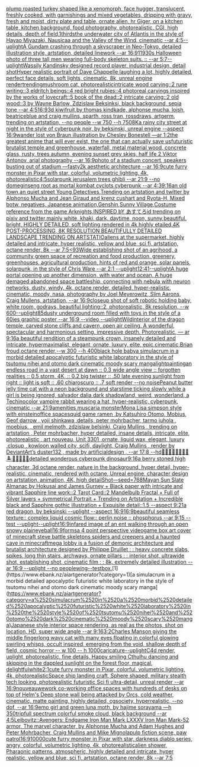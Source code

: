 [plump roasted turkey shaped like a xenomorph, face hugger, translucent, freshly cooked, with garnishings and mixed vegetables, dripping with gravy, fresh and moist, dirty plate and table, ornate alien, hr Giger, on a kitchen table, kitchen background, food photography,  photorealistic, CGI, high details, depth of field,](https://www.ebank.nz/aiartgenerator?category=plump%2520roasted%2520turkey%2520shaped%2520like%2520a%2520xenomorph%2C%2520face%2520hugger%2C%2520translucent%2C%2520freshly%2520cooked%2C%2520with%2520garnishings%2520and%2520mixed%2520vegetables%2C%2520dripping%2520with%2520gravy%2C%2520fresh%2520and%2520moist%2C%2520dirty%2520plate%2520and%2520table%2C%2520ornate%2520alien%2C%2520hr%2520Giger%2C%2520on%2520a%2520kitchen%2520table%2C%2520kitchen%2520background%2C%2520food%2520photography%2C%2520%2520photorealistic%2C%2520CGI%2C%2520high%2520details%2C%2520depth%2520of%2520field%2C)[1](https://www.ebank.nz/aiartgenerator?category=1)[thirds](https://www.ebank.nz/aiartgenerator?category=thirds)[the underwater city of Atlantis in the style of Hayao Miyazaki, Nausicaa and the Valley of the Wind, cinematic --ar 4:5](https://www.ebank.nz/aiartgenerator?category=the%2520underwater%2520city%2520of%2520Atlantis%2520in%2520the%2520style%2520of%2520Hayao%2520Miyazaki%2C%2520Nausicaa%2520and%2520the%2520Valley%2520of%2520the%2520Wind%2C%2520cinematic%2520--ar%25204%3A5)[--uplight](https://www.ebank.nz/aiartgenerator?category=--uplight)[A Gundam crashing through a skyscraper in Neo-Tokyo, detailed illustration style, artstation, detailed linework --ar 16:9](https://www.ebank.nz/aiartgenerator?category=A%2520Gundam%2520crashing%2520through%2520a%2520skyscraper%2520in%2520Neo-Tokyo%2C%2520detailed%2520illustration%2520style%2C%2520artstation%2C%2520detailed%2520linework%2520--ar%252016%3A9)[1](https://www.ebank.nz/aiartgenerator?category=1)[1930s Halloween photo of three tall men wearing full-body skeleton suits. :: --ar 5:7](https://www.ebank.nz/aiartgenerator?category=1930s%2520Halloween%2520photo%2520of%2520three%2520tall%2520men%2520wearing%2520full-body%2520skeleton%2520suits.%2520%3A%3A%2520--ar%25205%3A7)[--uplight](https://www.ebank.nz/aiartgenerator?category=--uplight)[Wassily Kandinsky designed record player, industrial design, detail shot](https://www.ebank.nz/aiartgenerator?category=Wassily%2520Kandinsky%2520designed%2520record%2520player%2C%2520industrial%2520design%2C%2520detail%2520shot)[Hyper realistic portrait of Dave Chappelle laughing a lot, highly detailed, perfect face details, soft lights, cinematic, 8k, unreal engine render](https://www.ebank.nz/aiartgenerator?category=Hyper%2520realistic%2520portrait%2520of%2520Dave%2520Chappelle%2520laughing%2520a%2520lot%2C%2520highly%2520detailed%2C%2520perfect%2520face%2520details%2C%2520soft%2520lights%2C%2520cinematic%2C%25208k%2C%2520unreal%2520engine%2520render)[trending](https://www.ebank.nz/aiartgenerator?category=trending)[mushroom cat, photorealistic](https://www.ebank.nz/aiartgenerator?category=mushroom%2520cat%2C%2520photorealistic)[intricate wood carving::2 rune writing::3 eldritch beings::4 red bright rubies::4 photoreal carvings inspired by the works of lovecraft::5 book of the dead::2 intricate carving::2 old wood::3 by Wayne Barlow, Zdzislaw Beksinksi, black background, sepia tone --ar 4:5](https://www.ebank.nz/aiartgenerator?category=intricate%2520wood%2520carving%3A%3A2%2520rune%2520writing%3A%3A3%2520eldritch%2520beings%3A%3A4%2520red%2520bright%2520rubies%3A%3A4%2520photoreal%2520carvings%2520inspired%2520by%2520the%2520works%2520of%2520lovecraft%3A%3A5%2520book%2520of%2520the%2520dead%3A%3A2%2520intricate%2520carving%3A%3A2%2520old%2520wood%3A%3A3%2520by%2520Wayne%2520Barlow%2C%2520Zdzislaw%2520Beksinksi%2C%2520black%2520background%2C%2520sepia%2520tone%2520--ar%25204%3A5)[16:9](https://www.ebank.nz/aiartgenerator?category=16%3A9)[3d kiwifruit,by thomas kindkade, alphonse mucha, loish, beatriceblue and craig mullins, sparth, ross tran, rossdraws, artgerm, trending on artstation, --no people --w 750 --h 750](https://www.ebank.nz/aiartgenerator?category=3d%2520kiwifruit%2Cby%2520thomas%2520kindkade%2C%2520alphonse%2520mucha%2C%2520loish%2C%2520beatriceblue%2520and%2520craig%2520mullins%2C%2520sparth%2C%2520ross%2520tran%2C%2520rossdraws%2C%2520artgerm%2C%2520trending%2520on%2520artstation%2C%2520--no%2520people%2520--w%2520750%2520--h%2520750)[8K](https://www.ebank.nz/aiartgenerator?category=8K)[a rainy city street at night in the style of cyberpunk noir, by beksinski, unreal engine --aspect 16:9](https://www.ebank.nz/aiartgenerator?category=a%2520rainy%2520city%2520street%2520at%2520night%2520in%2520the%2520style%2520of%2520cyberpunk%2520noir%2C%2520by%2520beksinski%2C%2520unreal%2520engine%2520--aspect%252016%3A9)[wander lost von Braun illustration by Chesley Bonestell —ar 1:2](https://www.ebank.nz/aiartgenerator?category=wander%2520lost%2520von%2520Braun%2520illustration%2520by%2520Chesley%2520Bonestell%2520%E2%80%94ar%25201%3A2)[the greatest anime that will ever exist, the one that can actually save us](https://www.ebank.nz/aiartgenerator?category=the%2520greatest%2520anime%2520that%2520will%2520ever%2520exist%2C%2520the%2520one%2520that%2520can%2520actually%2520save%2520us)[futuristic brutalist temple and greenhouse, waterfall, metal material wood, concrete glass, rusty, trees autumn, evening sunset grey skies, half life 2 Viktor Antonov, arial photography --ar 16:9](https://www.ebank.nz/aiartgenerator?category=futuristic%2520brutalist%2520temple%2520and%2520greenhouse%2C%2520waterfall%2C%2520metal%2520material%2520wood%2C%2520concrete%2520glass%2C%2520rusty%2C%2520trees%2520autumn%2C%2520evening%2520sunset%2520grey%2520skies%2C%2520half%2520life%25202%2520Viktor%2520Antonov%2C%2520arial%2520photography%2520--ar%252016%3A9)[photo of a stadium concert, speakers busting out of stadium —fast](https://www.ebank.nz/aiartgenerator?category=photo%2520of%2520a%2520stadium%2520concert%2C%2520speakers%2520busting%2520out%2520of%2520stadium%2520%E2%80%94fast)[y2k aesthetic architecture --ar 16:9](https://www.ebank.nz/aiartgenerator?category=y2k%2520aesthetic%2520architecture%2520--ar%252016%3A9)[cute furry monster in Pixar with star, colorful, volumetric lighting, 4k, photorealistic](https://www.ebank.nz/aiartgenerator?category=cute%2520furry%2520monster%2520in%2520Pixar%2520with%2520star%2C%2520colorful%2C%2520volumetric%2520lighting%2C%25204k%2C%2520photorealistic)[4:5](https://www.ebank.nz/aiartgenerator?category=4%3A5)[solarpunk jerusalem trees ghibli --ar 21:9 --no dome](https://www.ebank.nz/aiartgenerator?category=solarpunk%2520jerusalem%2520trees%2520ghibli%2520--ar%252021%3A9%2520--no%2520dome)[ginseng root as mortal kombat cyclots cyberpunk --ar 4:3](https://www.ebank.nz/aiartgenerator?category=ginseng%2520root%2520as%2520mortal%2520kombat%2520cyclots%2520cyberpunk%2520--ar%25204%3A3)[9:16](https://www.ebank.nz/aiartgenerator?category=9%3A16)[an old town,an quiet street Young Detectives,Trending on artstation and twitter by Alphonso Mucha and Jean Giraud and krenz cushart and Ryota-H, Mixed botw, negatives, Japanese animation,Genshin,Sunny Village,Costume reference from the game Arknights,INSPIRED bY あすてろid trending on pixiv and twitter,mainly white, khaki, dark, daytime, noon, sunny,beautiful, bright, HIGHLY DETAILED, soft lighting rendered in 4k highly etailed,4K POST-PROCESSING, 8K RESOLUTION BEAUTIFULLY DETAILED LANDSCAPE TRENDING ON ARTSTATIO](https://www.ebank.nz/aiartgenerator?category=an%2520old%2520town%2Can%2520quiet%2520street%2520Young%2520Detectives%2CTrending%2520on%2520artstation%2520and%2520twitter%2520by%2520Alphonso%2520Mucha%2520and%2520Jean%2520Giraud%2520and%2520krenz%2520cushart%2520and%2520Ryota-H%2C%2520Mixed%2520botw%2C%2520negatives%2C%2520Japanese%2520animation%2CGenshin%2CSunny%2520Village%2CCostume%2520reference%2520from%2520the%2520game%2520Arknights%2CINSPIRED%2520bY%2520%E3%81%82%E3%81%99%E3%81%A6%E3%82%8Did%2520trending%2520on%2520pixiv%2520and%2520twitter%2Cmainly%2520white%2C%2520khaki%2C%2520dark%2C%2520daytime%2C%2520noon%2C%2520sunny%2Cbeautiful%2C%2520bright%2C%2520HIGHLY%2520DETAILED%2C%2520soft%2520lighting%2520rendered%2520in%25204k%2520highly%2520etailed%2C4K%2520POST-PROCESSING%2C%25208K%2520RESOLUTION%2520BEAUTIFULLY%2520DETAILED%2520LANDSCAPE%2520TRENDING%2520ON%2520ARTSTATIO)[aliens at the supermarket, highly detailed and intricate, hyper realistic, yellow and blue, sci fi, artstation, octane render, 8k --ar 7:5](https://www.ebank.nz/aiartgenerator?category=aliens%2520at%2520the%2520supermarket%2C%2520highly%2520detailed%2520and%2520intricate%2C%2520hyper%2520realistic%2C%2520yellow%2520and%2520blue%2C%2520sci%2520fi%2C%2520artstation%2C%2520octane%2520render%2C%25208k%2520--ar%25207%3A5)[<93](https://www.ebank.nz/aiartgenerator?category=%3C93)[Wide establishing shot of an agrihood, a community green space of recreation and food production, greenery, greenhouses, agricultural production, hints of red and orange, solar panels, solarpunk, in the style of Chris Ware --ar 2:1 --uplight](https://www.ebank.nz/aiartgenerator?category=Wide%2520establishing%2520shot%2520of%2520an%2520agrihood%2C%2520a%2520community%2520green%2520space%2520of%2520recreation%2520and%2520food%2520production%2C%2520greenery%2C%2520greenhouses%2C%2520agricultural%2520production%2C%2520hints%2520of%2520red%2520and%2520orange%2C%2520solar%2520panels%2C%2520solarpunk%2C%2520in%2520the%2520style%2520of%2520Chris%2520Ware%2520--ar%25202%3A1%2520--uplight)[12:41](https://www.ebank.nz/aiartgenerator?category=12%3A41)[--uplight](https://www.ebank.nz/aiartgenerator?category=--uplight)[A huge portal opening up another dimension, with water and ocean, A huge demaged abandoned space battleship, connecting with nebula with neuron networks,  dusty, windy, 4k, octane render, detailed, hyper-realistic, cinematic, moody, nasa, photography by Joel Meyerowitz, Slim Aarons, Craig Mullens, artstation, --ar 16:9](https://www.ebank.nz/aiartgenerator?category=A%2520huge%2520portal%2520opening%2520up%2520another%2520dimension%2C%2520with%2520water%2520and%2520ocean%2C%2520A%2520huge%2520demaged%2520abandoned%2520space%2520battleship%2C%2520connecting%2520with%2520nebula%2520with%2520neuron%2520networks%2C%2520%2520dusty%2C%2520windy%2C%25204k%2C%2520octane%2520render%2C%2520detailed%2C%2520hyper-realistic%2C%2520cinematic%2C%2520moody%2C%2520nasa%2C%2520photography%2520by%2520Joel%2520Meyerowitz%2C%2520Slim%2520Aarons%2C%2520Craig%2520Mullens%2C%2520artstation%2C%2520--ar%252016%3A9)[closeup shot of soft robotic holding baby, white room, godrays, beautiful lighting::2, photorealistic, 8k resolution, --w 600](https://www.ebank.nz/aiartgenerator?category=closeup%2520shot%2520of%2520soft%2520robotic%2520holding%2520baby%2C%2520white%2520room%2C%2520godrays%2C%2520beautiful%2520lighting%3A%3A2%2C%2520photorealistic%2C%25208k%2520resolution%2C%2520--w%2520600)[--uplight](https://www.ebank.nz/aiartgenerator?category=--uplight)[85](https://www.ebank.nz/aiartgenerator?category=85)[dusty underground room filled with toys in the style of a 60ies graphic poster --ar 16:9 --video --uplight](https://www.ebank.nz/aiartgenerator?category=dusty%2520underground%2520room%2520filled%2520with%2520toys%2520in%2520the%2520style%2520of%2520a%252060ies%2520graphic%2520poster%2520--ar%252016%3A9%2520--video%2520--uplight)[Wild](https://www.ebank.nz/aiartgenerator?category=Wild)[interior of the dragon temple, carved stone cliffs and cavern, open air ceiling, A wonderful, spectacular and harmonious setting, impressive depth. Photorealistic, — ar 9:16](https://www.ebank.nz/aiartgenerator?category=interior%2520of%2520the%2520dragon%2520temple%2C%2520carved%2520stone%2520cliffs%2520and%2520cavern%2C%2520open%2520air%2520ceiling%2C%2520A%2520wonderful%2C%2520spectacular%2520and%2520harmonious%2520setting%2C%2520impressive%2520depth.%2520Photorealistic%2C%2520%E2%80%94%2520ar%25209%3A16)[a beautiful rendition of a steampunk crown, insanely detailed and intricate, hypermaximalist, elegant, ornate, luxury, elite, epic,cinematic,Brian froud,octane render,--w 300 --h 400](https://www.ebank.nz/aiartgenerator?category=a%2520beautiful%2520rendition%2520of%2520a%2520steampunk%2520crown%2C%2520insanely%2520detailed%2520and%2520intricate%2C%2520hypermaximalist%2C%2520elegant%2C%2520ornate%2C%2520luxury%2C%2520elite%2C%2520epic%2Ccinematic%2CBrian%2520froud%2Coctane%2520render%2C--w%2520300%2520--h%2520400)[black hole baby](https://www.ebank.nz/aiartgenerator?category=black%2520hole%2520baby)[a simulacrum in a morbid detailed apocalyptic futuristic white laboratory in the style of tsutomu nihei and otomo dark cinematic moody scary manga](https://www.ebank.nz/aiartgenerator?category=a%2520simulacrum%2520in%2520a%2520morbid%2520detailed%2520apocalyptic%2520futuristic%2520white%2520laboratory%2520in%2520the%2520style%2520of%2520tsutomu%2520nihei%2520and%2520otomo%2520dark%2520cinematic%2520moody%2520scary%2520manga)[light](https://www.ebank.nz/aiartgenerator?category=light)[painting](https://www.ebank.nz/aiartgenerator?category=painting)[an endless road in a vast desert at dawn :: 0.3 wide angle view :: forgotten realities :: 0.5 storm, 4K, :: 0.2 big twister :: .50 late evening sunlight from right :: light is soft :: .60 chiaroscuro  :: .7 soft render --no noise](https://www.ebank.nz/aiartgenerator?category=an%2520endless%2520road%2520in%2520a%2520vast%2520desert%2520at%2520dawn%2520%3A%3A%25200.3%2520wide%2520angle%2520view%2520%3A%3A%2520forgotten%2520realities%2520%3A%3A%25200.5%2520storm%2C%25204K%2C%2520%3A%3A%25200.2%2520big%2520twister%2520%3A%3A%2520.50%2520late%2520evening%2520sunlight%2520from%2520right%2520%3A%3A%2520light%2520is%2520soft%2520%3A%3A%2520.60%2520chiaroscuro%2520%2520%3A%3A%2520.7%2520soft%2520render%2520--no%2520noise)[Peanut butter jelly time cat with a neon background and stars](https://www.ebank.nz/aiartgenerator?category=Peanut%2520butter%2520jelly%2520time%2520cat%2520with%2520a%2520neon%2520background%2520and%2520stars)[time ticking slowly while a girl is being ignored, salvador dali](https://www.ebank.nz/aiartgenerator?category=time%2520ticking%2520slowly%2520while%2520a%2520girl%2520is%2520being%2520ignored%2C%2520salvador%2520dali)[a dark shadowland, weird, wonderland, a Techinocolor vampire rabbit wearing a hat, hyper-realistic, cyberpunk, cinematic --ar 21:9](https://www.ebank.nz/aiartgenerator?category=a%2520dark%2520shadowland%2C%2520weird%2C%2520wonderland%2C%2520a%2520Techinocolor%2520vampire%2520rabbit%2520wearing%2520a%2520hat%2C%2520hyper-realistic%2C%2520cyberpunk%2C%2520cinematic%2520--ar%252021%3A9)[amenities muscaria monster](https://www.ebank.nz/aiartgenerator?category=amenities%2520muscaria%2520monster)[Mona Lisa simpson style with einstein](https://www.ebank.nz/aiartgenerator?category=Mona%2520Lisa%2520simpson%2520style%2520with%2520einstein)[office space](https://www.ebank.nz/aiartgenerator?category=office%2520space)[squid game ramen ,by Katsuhiro Otomo, Mobius, Geof darrow , yoji shinkawa ,details, peter mohrbacher, tarmo juhola , moebius, , emil melmoth, zdzislaw belsinki, Craig Mullins , trending on artstation , Peter mohrbacher, hyper detailed, insane details, intricate, elite, photorealistic , art nouveau, Unit 3301 ,ornate, liquid wax, elegant, luxury ,closup , kowloon walled city, scifi, daylight, Craig Mullins , render by DeviantArt’s duster132 , made by artificialdesign ,  --ar 17:8 --hd](https://www.ebank.nz/aiartgenerator?category=squid%2520game%2520ramen%2520%2Cby%2520Katsuhiro%2520Otomo%2C%2520Mobius%2C%2520Geof%2520darrow%2520%2C%2520yoji%2520shinkawa%2520%2Cdetails%2C%2520peter%2520mohrbacher%2C%2520tarmo%2520juhola%2520%2C%2520moebius%2C%2520%2C%2520emil%2520melmoth%2C%2520zdzislaw%2520belsinki%2C%2520Craig%2520Mullins%2520%2C%2520trending%2520on%2520artstation%2520%2C%2520Peter%2520mohrbacher%2C%2520hyper%2520detailed%2C%2520insane%2520details%2C%2520intricate%2C%2520elite%2C%2520photorealistic%2520%2C%2520art%2520nouveau%2C%2520Unit%25203301%2520%2Cornate%2C%2520liquid%2520wax%2C%2520elegant%2C%2520luxury%2520%2Cclosup%2520%2C%2520kowloon%2520walled%2520city%2C%2520scifi%2C%2520daylight%2C%2520Craig%2520Mullins%2520%2C%2520render%2520by%2520DeviantArt%E2%80%99s%2520duster132%2520%2C%2520made%2520by%2520artificialdesign%2520%2C%2520%2520--ar%252017%3A8%2520--hd)[🧞‍♂️🧞‍♀️🧞👾🐙🦑🏝🌌🌊🔮🏴‍☠️](https://www.ebank.nz/aiartgenerator?category=%F0%9F%A7%9E%E2%80%8D%E2%99%82%EF%B8%8F%F0%9F%A7%9E%E2%80%8D%E2%99%80%EF%B8%8F%F0%9F%A7%9E%F0%9F%91%BE%F0%9F%90%99%F0%9F%A6%91%F0%9F%8F%9D%F0%9F%8C%8C%F0%9F%8C%8A%F0%9F%94%AE%F0%9F%8F%B4%E2%80%8D%E2%98%A0%EF%B8%8F)[detailed wonderous cyberpunk dinosaur](https://www.ebank.nz/aiartgenerator?category=detailed%2520wonderous%2520cyberpunk%2520dinosaur)[9:16](https://www.ebank.nz/aiartgenerator?category=9%3A16)[a berry stoned high character, 3d octane render, nature in the background, hyper detail, hyper-realistic, cinematic, rendered with octane, Unreal engine, character design on artstation, animation, 4K, high detail](https://www.ebank.nz/aiartgenerator?category=a%2520berry%2520stoned%2520high%2520character%2C%25203d%2520octane%2520render%2C%2520nature%2520in%2520the%2520background%2C%2520hyper%2520detail%2C%2520hyper-realistic%2C%2520cinematic%2C%2520rendered%2520with%2520octane%2C%2520Unreal%2520engine%2C%2520character%2520design%2520on%2520artstation%2C%2520animation%2C%25204K%2C%2520high%2520detail)[Shot](https://www.ebank.nz/aiartgenerator?category=Shot)[—seed=768](https://www.ebank.nz/aiartgenerator?category=%E2%80%94seed%3D768)[Mayan Sun Slate Almanac  by Hokusai and James Gurney + Black paper with intricate and vibrant Sapphire line work::2 Tarot Card::2 Mandelbulb Fractal + Full of Silver layers + symmetrical Portrait + Trending on Artstation + Incredible black and Sapphire gothic illustration + Exquisite detail::1.5 --aspect 9:21](https://www.ebank.nz/aiartgenerator?category=Mayan%2520Sun%2520Slate%2520Almanac%2520%2520by%2520Hokusai%2520and%2520James%2520Gurney%2520%2B%2520Black%2520paper%2520with%2520intricate%2520and%2520vibrant%2520Sapphire%2520line%2520work%3A%3A2%2520Tarot%2520Card%3A%3A2%2520Mandelbulb%2520Fractal%2520%2B%2520Full%2520of%2520Silver%2520layers%2520%2B%2520symmetrical%2520Portrait%2520%2B%2520Trending%2520on%2520Artstation%2520%2B%2520Incredible%2520black%2520and%2520Sapphire%2520gothic%2520illustration%2520%2B%2520Exquisite%2520detail%3A%3A1.5%2520--aspect%25209%3A21)[a red dragon, by beksinski --uplight --aspect 16:9](https://www.ebank.nz/aiartgenerator?category=a%2520red%2520dragon%2C%2520by%2520beksinski%2520--uplight%2520--aspect%252016%3A9)[16:9](https://www.ebank.nz/aiartgenerator?category=16%3A9)[beautiful seamless texture:: complex liquid cosmic flow:: perlin noise :: phosphorus --ar 9:15 --test --uplight](https://www.ebank.nz/aiartgenerator?category=beautiful%2520seamless%2520texture%3A%3A%2520complex%2520liquid%2520cosmic%2520flow%3A%3A%2520perlin%2520noise%2520%3A%3A%2520phosphorus%2520--ar%25209%3A15%2520--test%2520--uplight)[--uplight](https://www.ebank.nz/aiartgenerator?category=--uplight)[16:9](https://www.ebank.nz/aiartgenerator?category=16%3A9)[infared image of an ent walking through an open snowy plain](https://www.ebank.nz/aiartgenerator?category=infared%2520image%2520of%2520an%2520ent%2520walking%2520through%2520an%2520open%2520snowy%2520plain)[eyeball](https://www.ebank.nz/aiartgenerator?category=eyeball)[16:9](https://www.ebank.nz/aiartgenerator?category=16%3A9)[forms](https://www.ebank.nz/aiartgenerator?category=forms)[a 4 point perspective videogame box art cover of minecraft steve battle skeletons spiders  and creepers and a haunted cave in minecraft](https://www.ebank.nz/aiartgenerator?category=a%25204%2520point%2520perspective%2520videogame%2520box%2520art%2520cover%2520of%2520minecraft%2520steve%2520battle%2520skeletons%2520spiders%2520%2520and%2520creepers%2520and%2520a%2520haunted%2520cave%2520in%2520minecraft)[mega lobby is a fusion of demonic architecture and brutalist architecture designed by Philippe Druillet : : heavy concrete slabs, spikes, long thin stairs, archways, ornate pillars : : interior shot, ultrawide shot, establishing shot, cinematic film : : 8k, extremely detailed illustration --ar 16:9 --uplight --no people](https://www.ebank.nz/aiartgenerator?category=mega%2520lobby%2520is%2520a%2520fusion%2520of%2520demonic%2520architecture%2520and%2520brutalist%2520architecture%2520designed%2520by%2520Philippe%2520Druillet%2520%3A%2520%3A%2520heavy%2520concrete%2520slabs%2C%2520spikes%2C%2520long%2520thin%2520stairs%2C%2520archways%2C%2520ornate%2520pillars%2520%3A%2520%3A%2520interior%2520shot%2C%2520ultrawide%2520shot%2C%2520establishing%2520shot%2C%2520cinematic%2520film%2520%3A%2520%3A%25208k%2C%2520extremely%2520detailed%2520illustration%2520--ar%252016%3A9%2520--uplight%2520--no%2520people)[wing](https://www.ebank.nz/aiartgenerator?category=wing)[--test](https://www.ebank.nz/aiartgenerator?category=--test)[box.](https://www.ebank.nz/aiartgenerator?category=box.)[1](https://www.ebank.nz/aiartgenerator?category=1)[a simulacrum in a morbid detailed apocalyptic futuristic white laboratory in the style of tsutomu nihei and otomo dark cinematic moody scary manga](https://www.ebank.nz/aiartgenerator?category=a%2520simulacrum%2520in%2520a%2520morbid%2520detailed%2520apocalyptic%2520futuristic%2520white%2520laboratory%2520in%2520the%2520style%2520of%2520tsutomu%2520nihei%2520and%2520otomo%2520dark%2520cinematic%2520moody%2520scary%2520manga)[Japanese style interior space rendering, as real as the photos, shot on location, HD, super wide angle --ar 9:16](https://www.ebank.nz/aiartgenerator?category=Japanese%2520style%2520interior%2520space%2520rendering%2C%2520as%2520real%2520as%2520the%2520photos%2C%2520shot%2520on%2520location%2C%2520HD%2C%2520super%2520wide%2520angle%2520--ar%25209%3A16)[3:2](https://www.ebank.nz/aiartgenerator?category=3%3A2)[Charles Manson giving the middle finger](https://www.ebank.nz/aiartgenerator?category=Charles%2520Manson%2520giving%2520the%2520middle%2520finger)[long wavy cat with many eyes floating in colorful glowing swirling whisps, occult inspired, emerging from the void, shallow depth of field, cosmic horror -- w 100 -- h 1000](https://www.ebank.nz/aiartgenerator?category=long%2520wavy%2520cat%2520with%2520many%2520eyes%2520floating%2520in%2520colorful%2520glowing%2520swirling%2520whisps%2C%2520occult%2520inspired%2C%2520emerging%2520from%2520the%2520void%2C%2520shallow%2520depth%2520of%2520field%2C%2520cosmic%2520horror%2520--%2520w%2520100%2520--%2520h%25201000)[caricature](https://www.ebank.nz/aiartgenerator?category=caricature)[--uplight](https://www.ebank.nz/aiartgenerator?category=--uplight)[C4d render, uplight, photorealistic, fine details, Happy smiling Cthulhu dancing and skipping in the dappled sunlight on the forest floor, magical, delightful](https://www.ebank.nz/aiartgenerator?category=C4d%2520render%2C%2520uplight%2C%2520photorealistic%2C%2520fine%2520details%2C%2520Happy%2520smiling%2520Cthulhu%2520dancing%2520and%2520skipping%2520in%2520the%2520dappled%2520sunlight%2520on%2520the%2520forest%2520floor%2C%2520magical%2C%2520delightful)[white](https://www.ebank.nz/aiartgenerator?category=white)[2:1](https://www.ebank.nz/aiartgenerator?category=2%3A1)[cute furry monster in Pixar, colorful, volumetric lighting, 4k, photorealistic](https://www.ebank.nz/aiartgenerator?category=cute%2520furry%2520monster%2520in%2520Pixar%2C%2520colorful%2C%2520volumetric%2520lighting%2C%25204k%2C%2520photorealistic)[Space ship landing craft, Sphere shaped, military stealth tech looking, photorealistic futuristic Sci fi ultra-detail, unreal render --ar 16:9](https://www.ebank.nz/aiartgenerator?category=Space%2520ship%2520landing%2520craft%2C%2520Sphere%2520shaped%2C%2520military%2520stealth%2520tech%2520looking%2C%2520photorealistic%2520futuristic%2520Sci%2520fi%2520ultra-detail%2C%2520unreal%2520render%2520--ar%252016%3A9)[nouveau](https://www.ebank.nz/aiartgenerator?category=nouveau)[wework co-working office spaces with hundreds of desks on top of Helm's Deep stone wall being attacked by Orcs, cold weather, cinematic, matte painting, highly detailed, cgsociety, hyperrealistic, --no dof, --ar 16:9](https://www.ebank.nz/aiartgenerator?category=wework%2520co-working%2520office%2520spaces%2520with%2520hundreds%2520of%2520desks%2520on%2520top%2520of%2520Helm%27s%2520Deep%2520stone%2520wall%2520being%2520attacked%2520by%2520Orcs%2C%2520cold%2520weather%2C%2520cinematic%2C%2520matte%2520painting%2C%2520highly%2520detailed%2C%2520cgsociety%2C%2520hyperrealistic%2C%2520--no%2520dof%2C%2520--ar%252016%3A9)[emo girl and green luna moth, by hajime sorayama —h 350](https://www.ebank.nz/aiartgenerator?category=emo%2520girl%2520and%2520green%2520luna%2520moth%2C%2520by%2520hajime%2520sorayama%2520%E2%80%94h%2520350)[trip](https://www.ebank.nz/aiartgenerator?category=trip)[full spectrum colorful smoke cloud, black background --ar 4:5](https://www.ebank.nz/aiartgenerator?category=full%2520spectrum%2520colorful%2520smoke%2520cloud%2C%2520black%2520background%2520--ar%25204%3A5)[Leibovitz::](https://www.ebank.nz/aiartgenerator?category=Leibovitz%3A%3A)[Avengers: Endgame Iron Man Mark LXXXV  Iron Man Mark-52 armor, The marvel character, by Alphonse Mucha and Adam Hughes and Peter Mohrbacher, Craig Mullins and Mike Mignola](https://www.ebank.nz/aiartgenerator?category=Avengers%3A%2520Endgame%2520Iron%2520Man%2520Mark%2520LXXXV%2520%2520Iron%2520Man%2520Mark-52%2520armor%2C%2520The%2520marvel%2520character%2C%2520by%2520Alphonse%2520Mucha%2520and%2520Adam%2520Hughes%2520and%2520Peter%2520Mohrbacher%2C%2520Craig%2520Mullins%2520and%2520Mike%2520Mignola)[pulp fiction scene, paw patrol](https://www.ebank.nz/aiartgenerator?category=pulp%2520fiction%2520scene%2C%2520paw%2520patrol)[16:9](https://www.ebank.nz/aiartgenerator?category=16%3A9)[10000](https://www.ebank.nz/aiartgenerator?category=10000)[cute furry monster in Pixar with star, darkness diablo series, angry, colorful, volumetric lighting, 4k, photorealistic](https://www.ebank.nz/aiartgenerator?category=cute%2520furry%2520monster%2520in%2520Pixar%2520with%2520star%2C%2520darkness%2520diablo%2520series%2C%2520angry%2C%2520colorful%2C%2520volumetric%2520lighting%2C%25204k%2C%2520photorealistic)[alien shower, Pharaonic patterns, atmospheric, highly detailed and intricate, hyper realistic, yellow and blue, sci fi, artstation, octane render, 8k --ar 7:5](https://www.ebank.nz/aiartgenerator?category=alien%2520shower%2C%2520Pharaonic%2520patterns%2C%2520atmospheric%2C%2520highly%2520detailed%2520and%2520intricate%2C%2520hyper%2520realistic%2C%2520yellow%2520and%2520blue%2C%2520sci%2520fi%2C%2520artstation%2C%2520octane%2520render%2C%25208k%2520--ar%25207%3A5)